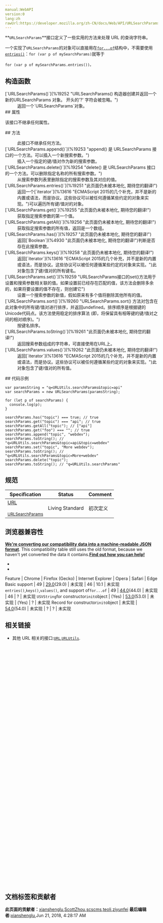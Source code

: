 ```yaml
---
manual:WebAPI
version:0
lang:zh
rawUrl:https://developer.mozilla.org/zh-CN/docs/Web/API/URLSearchParams
---
```






**`URLSearchParams`**接口定义了一些实用的方法来处理 URL 的查询字符串。



一个实现了`URLSearchParams`的对象可以直接用在[`for...of`](%13613 "for...of语句在可迭代对象（包括 Array，Map，Set，String，TypedArray，arguments 对象等等）上创建一个迭代循环，调用自定义迭代钩子，并为每个不同属性的值执行语句")结构中，不需要使用[`entries()`](%19251 "此页面仍未被本地化, 期待您的翻译!")：`for (var p of mySearchParams)`就等于<br></br>`for (var p of mySearchParams.entries())。`


## 构造函数<a name="构造函数"></a>
<dl><dt id=''>[`URLSearchParams()`](%19252 "URLSearchParams() 构造器创建并返回一个新的URLSearchParams 对象。 开头的'?' 字符会被忽略。")</dt><dd>返回一个`URLSearchParams`对象。</dd><dt id=''>
## 属性<a name="属性"></a>


该接口不继承任何属性。

</dt></dl>
## 方法<a name="方法"></a>
<dl><dd>此接口不继承任何方法。</dd><dt id=''>[`URLSearchParams.append()`](%19253 "append() 是 URLSearchParams 接口的一个方法。可以插入一个新搜索参数。")</dt><dd>插入一个指定的键/值对作为新的搜索参数。</dd><dt id=''>[`URLSearchParams.delete()`](%19254 "delete() 是 URLSearchParams 接口的一个方法。可以删除指定名称的所有搜索参数。")</dt><dd>从搜索参数列表里删除指定的搜索参数及其对应的值。</dd><dt id=''>[`URLSearchParams.entries()`](%19251 "此页面仍未被本地化, 期待您的翻译!")</dt><dd>返回一个[`iterator`](%13616 "ECMAScript 2015的几个补充，并不是新的内置或语法，而是协议。这些协议可以被任何遵循某些约定的对象来实现。")可以遍历所有键/值对的对象。</dd><dt id=''>[`URLSearchParams.get()`](%19255 "此页面仍未被本地化, 期待您的翻译!")</dt><dd>获取指定搜索参数的第一个值。</dd><dt id=''>[`URLSearchParams.getAll()`](%19256 "此页面仍未被本地化, 期待您的翻译!")</dt><dd>获取指定搜索参数的所有值，返回是一个数组。</dd><dt id=''>[`URLSearchParams.has()`](%19257 "此页面仍未被本地化, 期待您的翻译!")</dt><dd>返回[`Boolean`](%4930 "此页面仍未被本地化, 期待您的翻译!")判断是否存在此搜索参数。</dd><dt id=''>[`URLSearchParams.keys()`](%19258 "此页面仍未被本地化, 期待您的翻译!")</dt><dd>返回[`iterator`](%13616 "ECMAScript 2015的几个补充，并不是新的内置或语法，而是协议。这些协议可以被任何遵循某些约定的对象来实现。")此对象包含了键/值对的所有键名。</dd><dt id=''>[`URLSearchParams.set()`](%19259 "URLSearchParams接口的set()方法用于设置和搜索参数相关联的值。如果设置前已经存在匹配的值，该方法会删除多余的，如果将要设置的值不存在，则创建它")</dt><dd>设置一个搜索参数的新值，假如原来有多个值将删除其他所有的值。</dd><dt id=''>[`URLSearchParams.sort()`](%19260 "URLSearchParams.sort() 方法对包含在此对象中的所有键/值对进行排序，并返回undefined。排序顺序是根据键的Unicode代码点。该方法使用稳定的排序算法 (即，将保留具有相等键的键/值对之间的相对顺序)。")</dt><dd>按键名排序。</dd><dt id=''>[`URLSearchParams.toString()`](%19261 "此页面仍未被本地化, 期待您的翻译!")</dt><dd>返回搜索参数组成的字符串，可直接使用在URL上。</dd><dt id=''>[`URLSearchParams.values()`](%19262 "此页面仍未被本地化, 期待您的翻译!")</dt><dd>返回[`iterator`](%13616 "ECMAScript 2015的几个补充，并不是新的内置或语法，而是协议。这些协议可以被任何遵循某些约定的对象来实现。")此对象包含了键/值对的所有值。</dd></dl>
## 代码示例<a name="代码示例"></a>

```
var paramsString = "q=URLUtils.searchParams&topic=api"
var searchParams = new URLSearchParams(paramsString);
```

```
for (let p of searchParams) {
  console.log(p);
}
```

```
searchParams.has("topic") === true; // true
searchParams.get("topic") === "api"; // true
searchParams.getAll("topic"); // ["api"]
searchParams.get("foo") === ""; // true
searchParams.append("topic", "webdev");
searchParams.toString(); // "q=URLUtils.searchParams&topic=api&topic=webdev"
searchParams.set("topic", "More webdev");
searchParams.toString(); // "q=URLUtils.searchParams&topic=More+webdev"
searchParams.delete("topic");
searchParams.toString(); // "q=URLUtils.searchParams"
```

## 规范<a name="规范"></a>
Specification | Status | Comment 
 ---  |  ---  |  ---  | 
[URL<br></br><small>URLSearchParams</small>](%19263 "") | Living Standard | 初次定义 


## 浏览器兼容性<a name="浏览器兼容性"></a>


**[We&#39;re converting our compatibility data into a machine-readable JSON format](%3344 "")**. This compatibility table still uses the old format, because we haven&#39;t yet converted the data it contains.**[Find out how you can help!](%3392 "")**


* 
* 
Feature | Chrome | Firefox (Gecko) | Internet Explorer | Opera | Safari | Edge 
Basic support | 49 | [29.0](%6948 "Released on 2014-04-29.")(29.0) | 未实现 | 46 | 10.1 | 未实现 
`entries()`,`keys()`,`values()`, and support of`for...of` | 49 | [44.0](%3681 "Released on 2016-01-26.")(44.0) | 未实现 | 46 | ? | 未实现 
`USVString`for constructor`init`object | (Yes) | [53.0](%3920 "Released on 2017-04-18.")(53.0) | 未实现 | (Yes) | ? | 未实现 
Record for constructor`init`object | 未实现 | [54.0](%4879 "Released on 2017-06-13.")(54.0) | 未实现 | ? | ? | 未实现 




## 相关链接<a name="相关链接"></a>

* 其他 URL 相关的接口:[`URL`](%3255 "URL 接口是一个包含若干静态方法的对象，用来创建 URLs。"),[`URLUtils`](%12013 "The URLUtils interface defines utility methods to work with URLs.").
<dl><br></br><br></br><br></br><br></br><br></br><br></br><br></br><br></br><br></br><br></br><br></br><br></br><br></br><br></br><br></br><br></br><br></br><br></br><br></br><br></br><br></br><br></br><br></br><dd></dd><dd></dd><dd></dd><dd></dd><dd></dd><dd></dd><dd></dd><dd></dd><dd></dd><dd></dd><dd></dd><dd></dd><dd></dd><dd></dd><dd></dd><dd></dd><dd></dd><dd></dd><dd></dd><dd></dd><dd></dd></dl>


## 文档标签和贡献者
**此页面的贡献者：**[xianshenglu](%19264 ""),[ScottZhou](%19265 ""),[scscms](%19266 ""),[teoli](%160 ""),[ziyunfei](%61 "")
**最后编辑者:**[xianshenglu](%19264 ""),<time>Jun 21, 2018, 4:28:17 AM</time>


